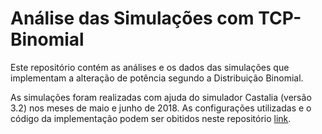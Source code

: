 # Análise das Simulações com TCP-Binomial

Este repositório contém as análises e os dados das simulações que implementam a alteração de potência segundo a Distribuição Binomial.

As simulações foram realizadas com ajuda do simulador Castalia (versão 3.2) nos meses de maio e junho de 2018. As configurações utilizadas e o código da implementação podem ser obitidos neste repositório [link](...).
